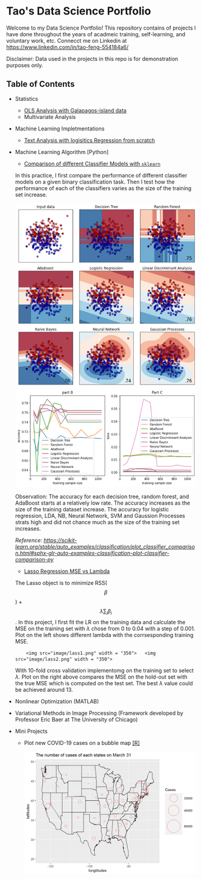 # Tao's Data Science Portfolio

Welcome to my Data Science Portfolio! This repository contains of projects I have done throughout the years of acadmeic training, self-learning, and voluntary work, etc. Connecct me on Linkedin at https://www.linkedin.com/in/tao-feng-554184a6/ 

Disclaimer: Data used in the projects in this repo is for demonstration purposes only.

## Table of Contents 

* Statistics
  
  * [OLS Analysis with Galapagos-island data](https://rpubs.com/tf642228/657767)
  * Multivariate Analysis

* Machine Learning Impletmentations
  * [Text Analysis with logisitics Regression from scratch](https://medium.com/@tf642228/text-analysis-with-logistics-linear-model-in-python-35ceeb57f74c)
  
* Machine Learning Algorithm [Python]
  * [Comparison of different Classifier Models with `sklearn`](https://github.com/TaoFeng1234/Tao_Portfolio/blob/master/CompraisonofClassifers.ipynb)
  
   In this practice, I first compare the performance of different classifier models on a given binary classification task. Then I test how the performance of each of the classifiers varies as the size of the training set increase. 
  
   <img src="image/comparison.png" width = "600">
  
   <img src="image/comparison2.png" width = "600">
  
  Observation: The accuracy for each decision tree, random forest, and AdaBoost starts at a relatively low rate. The accuracy increases as the size of the training dataset increase. The accuracy for logistic regression, LDA, NB, Neural Network, SVM and Gaussion Processes strats high and did not chance much as the size of the training set increases. 
  
  *Reference: https://scikit-learn.org/stable/auto_examples/classification/plot_classifier_comparison.html#sphx-glr-auto-examples-classification-plot-classifier-comparison-py*
  

  * [Lasso Regression MSE vs Lambda](https://github.com/TaoFeng1234/Tao_Portfolio/blob/master/LassoEstimate.ipynb)
  
  The Lasso object is to minimize RSS($$\beta$$) + $$\lambda\sum_{i}\beta_{i}$$. 
  In this project, I first fit the LR on the training data and calculate the MSE on the training set with $\lambda$ chose from 0 to 0.04 with a step of 0.001. Plot on the left shows different lambda with the corrsesponding training MSE.
  
  
          <img src="image/lass1.png" width = "350">   <img src="image/lass2.png" width = "350">
   
   
  
  With 10-fold cross validation implementomg on the training set to select $\lambda$. Plot on the right above compares the
MSE on the hold-out set with the true MSE which is computed on the test set. The best $\lambda$ value could be achieved around 13.

  
  
* Nonlinear Optimization (MATLAB)

* Variational Methods in Image Processing (Framework developed by Professor Eric Baer at The University of Chicago) 

* Mini Projects

  * Plot new COVID-19 cases on a bubble map [[R]](https://github.com/TaoFeng1234/Tao_Portfolio/blob/master/MiniProjects/co-vid19%20cases.Rmd)
    
    <img src="image/mar30covidcases.png" width = "600" length = "200">
